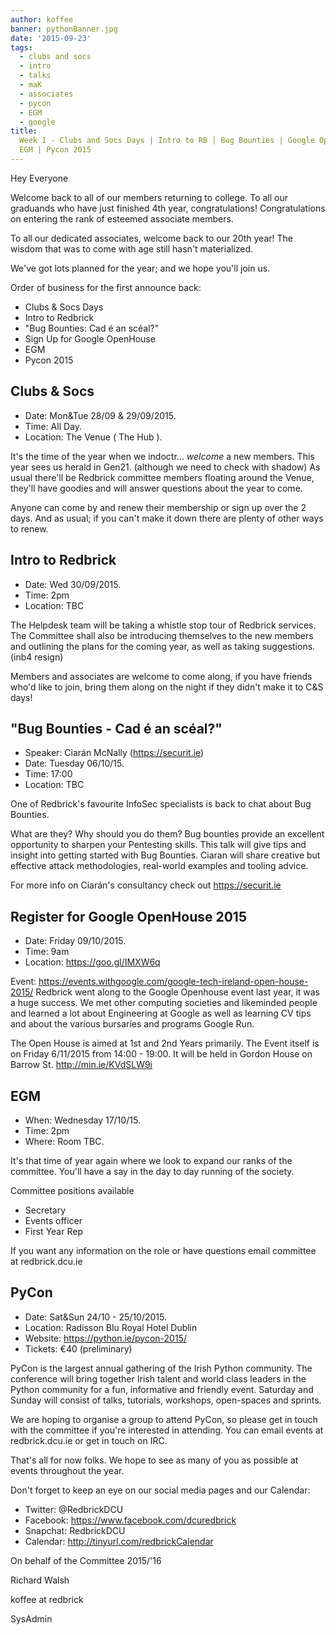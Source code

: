 ```yaml
---
author: koffee
banner: pythonBanner.jpg
date: '2015-09-23'
tags:
  - clubs and socs
  - intro
  - talks
  - maK
  - associates
  - pycon
  - EGM
  - google
title:
  Week 1 - Clubs and Socs Days | Intro to RB | Bug Bounties | Google OpenHouse |
  EGM | Pycon 2015
---
```


Hey Everyone

Welcome back to all of our members returning to college. To all our graduands
who have just finished 4th year, congratulations! Congratulations on entering
the rank of esteemed associate members.

To all our dedicated associates, welcome back to our 20th year! The wisdom that
was to come with age still hasn't materialized.

We've got lots planned for the year; and we hope you'll join us.

Order of business for the first announce back:

- Clubs & Socs Days
- Intro to Redbrick
- "Bug Bounties: Cad é an scéal?"
- Sign Up for Google OpenHouse
- EGM
- Pycon 2015

 <!-- more-->

## Clubs & Socs

- Date: Mon&Tue 28/09 & 29/09/2015.
- Time: All Day.
- Location: The Venue ( The Hub ).

It's the time of the year when we indoctr... _welcome_ a new members. This year
sees us herald in Gen21. (although we need to check with shadow) As usual
there'll be Redbrick committee members floating around the Venue, they'll have
goodies and will answer questions about the year to come.

Anyone can come by and renew their membership or sign up over the 2 days. And as
usual; if you can't make it down there are plenty of other ways to renew.

## Intro to Redbrick

- Date: Wed 30/09/2015.
- Time: 2pm
- Location: TBC

The Helpdesk team will be taking a whistle stop tour of Redbrick services. The
Committee shall also be introducing themselves to the new members and outlining
the plans for the coming year, as well as taking suggestions. (inb4 resign)

Members and associates are welcome to come along, if you have friends who'd like
to join, bring them along on the night if they didn't make it to C&S days!

## "Bug Bounties - Cad é an scéal?"

- Speaker: Ciarán McNally (https://securit.ie)
- Date: Tuesday 06/10/15.
- Time: 17:00
- Location: TBC

One of Redbrick's favourite InfoSec specialists is back to chat about Bug
Bounties.

What are they? Why should you do them? Bug bounties provide an excellent
opportunity to sharpen your Pentesting skills. This talk will give tips and
insight into getting started with Bug Bounties. Ciaran will share creative but
effective attack methodologies, real-world examples and tooling advice.

For more info on Ciarán's consultancy check out https://securit.ie

## Register for Google OpenHouse 2015

- Date: Friday 09/10/2015.
- Time: 9am
- Location: https://goo.gl/IMXW6q

Event: https://events.withgoogle.com/google-tech-ireland-open-house-2015/
Redbrick went along to the Google Openhouse event last year, it was a huge
success. We met other computing societies and likeminded people and learned a
lot about Engineering at Google as well as learning CV tips and about the
various bursaries and programs Google Run.

The Open House is aimed at 1st and 2nd Years primarily. The Event itself is on
Friday 6/11/2015 from 14:00 - 19:00. It will be held in Gordon House on Barrow
St. http://min.ie/KVdSLW9i

## EGM

- When: Wednesday 17/10/15.
- Time: 2pm
- Where: Room TBC.

It's that time of year again where we look to expand our ranks of the committee.
You'll have a say in the day to day running of the society.

Committee positions available

- Secretary
- Events officer
- First Year Rep

If you want any information on the role or have questions email committee at
redbrick.dcu.ie

## PyCon

- Date: Sat&Sun 24/10 - 25/10/2015.
- Location: Radisson Blu Royal Hotel Dublin
- Website: https://python.ie/pycon-2015/
- Tickets: €40 (preliminary)

PyCon is the largest annual gathering of the Irish Python community. The
conference will bring together Irish talent and world class leaders in the
Python community for a fun, informative and friendly event. Saturday and Sunday
will consist of talks, tutorials, workshops, open-spaces and sprints.

We are hoping to organise a group to attend PyCon, so please get in touch with
the committee if you're interested in attending. You can email events at
redbrick.dcu.ie or get in touch on IRC.

That's all for now folks. We hope to see as many of you as possible at events
throughout the year.

Don't forget to keep an eye on our social media pages and our Calendar:

- Twitter: @RedbrickDCU
- Facebook: https://www.facebook.com/dcuredbrick
- Snapchat: RedbrickDCU
- Calendar: http://tinyurl.com/redbrickCalendar

On behalf of the Committee 2015/'16

Richard Walsh

koffee at redbrick

SysAdmin
